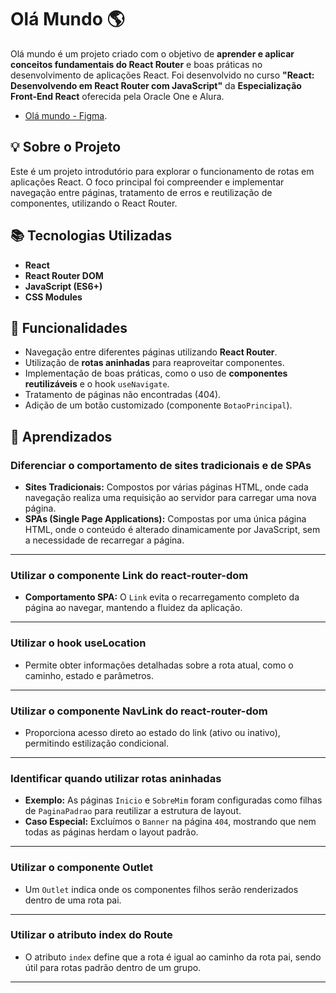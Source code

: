 # Olá Mundo 🌎

Olá mundo é um projeto criado com o objetivo de **aprender e aplicar conceitos fundamentais do React Router** e boas práticas no desenvolvimento de aplicações React. Foi desenvolvido no curso **"React: Desenvolvendo em React Router com JavaScript"** da **Especialização Front-End React** oferecida pela Oracle One e Alura.  

- [Olá mundo - Figma](https://www.figma.com/design/svxB0KZaJIuqJdIaC7c7CF).
  
## 💡 Sobre o Projeto  
Este é um projeto introdutório para explorar o funcionamento de rotas em aplicações React. O foco principal foi compreender e implementar navegação entre páginas, tratamento de erros e reutilização de componentes, utilizando o React Router.

## 📚 Tecnologias Utilizadas  
- **React**  
- **React Router DOM**  
- **JavaScript (ES6+)**  
- **CSS Modules**  

## 🚀 Funcionalidades  
- Navegação entre diferentes páginas utilizando **React Router**.  
- Utilização de **rotas aninhadas** para reaproveitar componentes.  
- Implementação de boas práticas, como o uso de **componentes reutilizáveis** e o hook `useNavigate`.  
- Tratamento de páginas não encontradas (404).  
- Adição de um botão customizado (componente `BotaoPrincipal`).

## 🚀 Aprendizados  

### Diferenciar o comportamento de sites tradicionais e de SPAs  
- **Sites Tradicionais:** Compostos por várias páginas HTML, onde cada navegação realiza uma requisição ao servidor para carregar uma nova página.  
- **SPAs (Single Page Applications):** Compostas por uma única página HTML, onde o conteúdo é alterado dinamicamente por JavaScript, sem a necessidade de recarregar a página.

---

### Utilizar o componente Link do react-router-dom  
- **Comportamento SPA:** O `Link` evita o recarregamento completo da página ao navegar, mantendo a fluidez da aplicação.

---

### Utilizar o hook useLocation  
- Permite obter informações detalhadas sobre a rota atual, como o caminho, estado e parâmetros.

---

### Utilizar o componente NavLink do react-router-dom  
- Proporciona acesso direto ao estado do link (ativo ou inativo), permitindo estilização condicional.

---

### Identificar quando utilizar rotas aninhadas  
- **Exemplo:** As páginas `Inicio` e `SobreMim` foram configuradas como filhas de `PaginaPadrao` para reutilizar a estrutura de layout.  
- **Caso Especial:** Excluímos o `Banner` na página `404`, mostrando que nem todas as páginas herdam o layout padrão.

---

### Utilizar o componente Outlet  
- Um `Outlet` indica onde os componentes filhos serão renderizados dentro de uma rota pai.

---

### Utilizar o atributo index do Route  
- O atributo `index` define que a rota é igual ao caminho da rota pai, sendo útil para rotas padrão dentro de um grupo.

---



